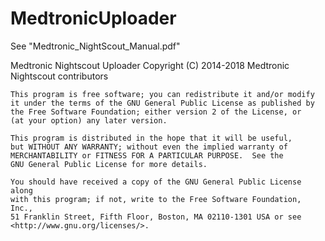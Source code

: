 # MedtronicUploader

See "Medtronic_NightScout_Manual.pdf"

Medtronic Nightscout Uploader
    Copyright (C) 2014-2018  Medtronic Nightscout contributors

    This program is free software; you can redistribute it and/or modify
    it under the terms of the GNU General Public License as published by
    the Free Software Foundation; either version 2 of the License, or
    (at your option) any later version.

    This program is distributed in the hope that it will be useful,
    but WITHOUT ANY WARRANTY; without even the implied warranty of
    MERCHANTABILITY or FITNESS FOR A PARTICULAR PURPOSE.  See the
    GNU General Public License for more details.

    You should have received a copy of the GNU General Public License along
    with this program; if not, write to the Free Software Foundation, Inc.,
    51 Franklin Street, Fifth Floor, Boston, MA 02110-1301 USA or see <http://www.gnu.org/licenses/>.
	
